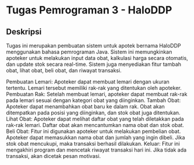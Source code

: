 # Tugas Pemrograman 3 - HaloDDP
## Deskripsi
Tugas ini merupakan pembuatan sistem untuk apotek bernama HaloDDP menggunakan bahasa pemrograman Java. Sistem ini memungkinkan apoteker untuk melakukan input data obat, kalkulasi harga secara otomatis, dan update stok secara real-time. Sistem juga menyediakan fitur tambah obat, lihat obat, beli obat, dan riwayat transaksi.

Pembuatan Lemari: Apoteker dapat membuat lemari dengan ukuran tertentu. Lemari tersebut memiliki rak-rak yang ditentukan oleh apoteker.
Pembuatan Rak: Setelah membuat lemari, apoteker dapat membuat rak-rak pada lemari sesuai dengan kategori obat yang diinginkan.
Tambah Obat: Apoteker dapat menambahkan obat baru ke dalam rak. Obat akan ditempatkan pada posisi yang diinginkan, dan stok obat juga ditentukan.
Lihat Obat: Apoteker dapat melihat daftar obat yang telah diletakkan pada rak-rak lemari. Daftar obat akan mencantumkan nama obat dan stok obat.
Beli Obat: Fitur ini digunakan apoteker untuk melakukan pembelian obat. Apoteker dapat memasukkan nama obat dan jumlah yang ingin dibeli. Jika stok obat mencukupi, maka transaksi berhasil dilakukan.
Keluar: Fitur ini mengakhiri program dan mencetak riwayat transaksi hari ini. Jika tidak ada transaksi, akan dicetak pesan motivasi.